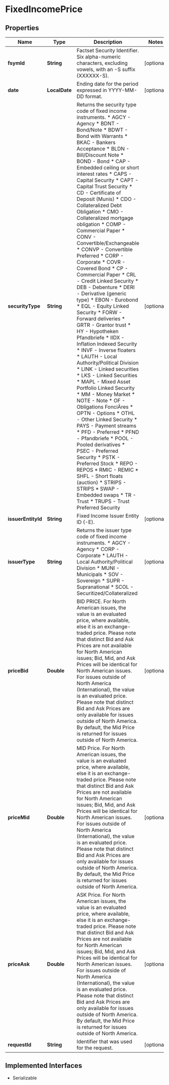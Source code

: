 

# FixedIncomePrice


## Properties

Name | Type | Description | Notes
------------ | ------------- | ------------- | -------------
**fsymId** | **String** | Factset Security Identifier. Six alpha-numeric characters, excluding vowels, with an -S suffix (XXXXXX-S). |  [optional]
**date** | **LocalDate** | Ending date for the period expressed in YYYY-MM-DD format. |  [optional]
**securityType** | **String** | Returns the security type code of fixed income instruments.   * AGCY - Agency   * BDNT - Bond/Note   * BDWT  - Bond with Warrants   * BKAC  - Bankers Acceptance   * BLDN - Bill/Discount Note   * BOND  - Bond   * CAP  - Embedded ceiling or short interest rates   * CAPS - Capital Security   * CAPT - Capital Trust Security   * CD - Certificate of Deposit (Munis)   * CDO - Collateralized Debt Obligation   * CMO  - Collateralized mortgage obligation   * COMP - Commercial Paper   * CONV - Convertible/Exchangeable   * CONVP - Convertible Preferred   * CORP - Corporate   * COVR - Covered Bond   * CP  - Commercial Paper   * CRL - Credit Linked Security   * DEB - Debenture   * DERI  - Derivative (generic type)   * EBON - Eurobond   * EQL - Equity Linked Security   * FORW  - Forward deliveries   * GRTR  - Grantor trust   * HY - Hypotheken Pfandbriefe   * IIDX - Inflation Indexed Security   * INVF  - Inverse floaters   * LAUTH - Local Authority/Political Division   * LINK  - Linked securities   * LKS - Linked Securities   * MAPL - Mixed Asset Portfolio Linked Security   * MM - Money Market   * NOTE  - Note   * OF - Obligations FonciÃres   * OPTN  - Options   * OTHL - Other Linked Security   * PAYS  - Payment streams   * PFD - Preferred   * PFND - Pfandbriefe   * POOL  - Pooled derivatives   * PSEC - Preferred Security   * PSTK - Preferred Stock   * REPO  - REPOS   * RMIC  - REMIC   * SHFL  - Short floats (auction)   * STRIPS - STRIPS   * SWAP  - Embedded swaps   * TR  - Trust   * TRUPS - Trust Preferred Security  |  [optional]
**issuerEntityId** | **String** | Fixed Income Issuer Entity ID (-E). |  [optional]
**issuerType** | **String** | Returns the issuer type code of fixed income instruments.   * AGCY - Agency   * CORP - Corporate   * LAUTH - Local Authority/Political Division   * MUNI - Municipals   * SOV - Sovereign   * SUPR - Supranational   * SCOL - Securitized/Collateralized  |  [optional]
**priceBid** | **Double** | BID PRICE. For North American issues, the value is an evaluated price, where available, else it is an exchange-traded price. Please note that distinct Bid and Ask Prices are not available for North American issues; Bid, Mid, and Ask Prices will be identical for North American issues. For issues outside of North America (International), the value is an evaluated price. Please note that distinct Bid and Ask Prices are only available for issues outside of North America. By default, the Mid Price is returned for issues outside of North America. |  [optional]
**priceMid** | **Double** | MID Price. For North American issues, the value is an evaluated price, where available, else it is an exchange-traded price. Please note that distinct Bid and Ask Prices are not available for North American issues; Bid, Mid, and Ask Prices will be identical for North American issues. For issues outside of North America (International), the value is an evaluated price. Please note that distinct Bid and Ask Prices are only available for issues outside of North America. By default, the Mid Price is returned for issues outside of North America. |  [optional]
**priceAsk** | **Double** | ASK Price. For North American issues, the value is an evaluated price, where available, else it is an exchange-traded price. Please note that distinct Bid and Ask Prices are not available for North American issues; Bid, Mid, and Ask Prices will be identical for North American issues. For issues outside of North America (International), the value is an evaluated price. Please note that distinct Bid and Ask Prices are only available for issues outside of North America. By default, the Mid Price is returned for issues outside of North America. |  [optional]
**requestId** | **String** | Identifier that was used for the request. |  [optional]


## Implemented Interfaces

* Serializable


